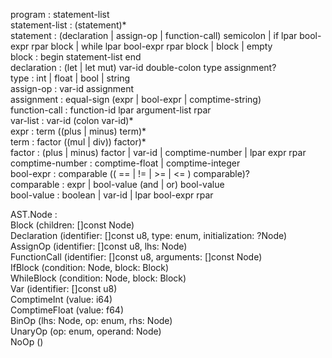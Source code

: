 program         : statement-list  
statement-list  : (statement)*  
statement       : (declaration | assign-op | function-call) semicolon | if lpar bool-expr rpar block | while lpar bool-expr rpar block | block | empty  
block           : begin statement-list end  
declaration     : (let | let mut) var-id double-colon type assignment?  
type            : int | float | bool | string  
assign-op       : var-id assignment  
assignment      : equal-sign (expr | bool-expr | comptime-string)  
function-call   : function-id lpar argument-list rpar  
var-list        : var-id (colon var-id)*  
expr            : term ((plus | minus) term)*  
term            : factor ((mul | div)) factor)*  
factor          : (plus | minus) factor | var-id | comptime-number | lpar expr rpar  
comptime-number : comptime-float | comptime-integer  
bool-expr       : comparable (( == | != | >= | <= ) comparable)?  
comparable      : expr | bool-value (and | or) bool-value  
bool-value      : boolean | var-id | lpar bool-expr rpar  
  
  
AST.Node :  
    Block               (children: []const Node)  
    Declaration         (identifier: []const u8, type: enum, initialization: ?Node)  
    AssignOp            (identifier: []const u8, lhs: Node)  
    FunctionCall        (identifier: []const u8, arguments: []const Node)  
    IfBlock             (condition: Node, block: Block)  
    WhileBlock          (condition: Node, block: Block)  
    Var                 (identifier: []const u8)  
    ComptimeInt         (value: i64)  
    ComptimeFloat       (value: f64)  
    BinOp               (lhs: Node, op: enum, rhs: Node)  
    UnaryOp             (op: enum, operand: Node)  
    NoOp                ()  
